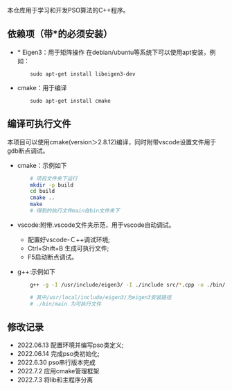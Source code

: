 本仓库用于学习和开发PSO算法的C++程序。

## 依赖项（带\*的必须安装）
- \* Eigen3：用于矩阵操作
    在debian/ubuntu等系统下可以使用apt安装，例如：
    ```
        sudo apt-get install libeigen3-dev
    ```
- cmake：用于编译
    ```
        sudo apt-get install cmake
    ```
## 编译可执行文件
本项目可以使用cmake(version＞2.8.12)编译，同时附带vscode设置文件用于gdb断点调试。


- cmake：示例如下
    ```bash
        # 项目文件夹下运行
        mkdir -p build
        cd build
        cmake ..
        make
        # 得到的执行文件main在bin文件夹下
    ```

- vscode:附带.vscode文件夹示范，用于vscode自动调试。
    - 配置好vscode-Ｃ++调试环境;
    - Ctrl+Shift+B 生成可执行文件;
    - F5启动断点调试。

- g++:示例如下
    ```bash
        g++ -g -I /usr/include/eigen3/ -I ./include src/*.cpp -o ./bin/main -std=c++11

        # 其中/usr/local/include/eigen3/为eigen3安装路径
        # ./bin/main 为可执行文件
    ```
## 修改记录
- 2022.06.13 配置环境并编写pso类定义;
- 2022.06.14 完成pso类初始化;
- 2022.6.30 pso串行版本完成
- 2022.7.2 应用cmake管理框架
- 2022.7.3 将lib和主程序分离
